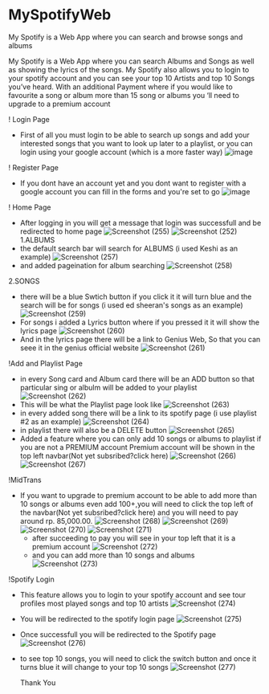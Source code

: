 # MySpotifyWeb
My Spotify is a Web App where you can search and browse songs and albums

My Spotify is a Web App where you can search Albums and Songs as well as showing the lyrics of the songs. My Spotify also allows you to login to your spotify account and you can see your top 10 Artists and top 10 Songs you’ve heard. With an additional Payment where if you would like to favourite a song or album more than 15 song or albums you ‘ll need to upgrade to a premium account

! Login Page
  - First of all you must login to be able to search up songs and add your interested songs that you want to look up later to a playlist, or you can login using your google account (which is a more faster way)
  ![image](https://github.com/Ronaldosp/MySpotifyWeb/assets/141498022/ca68ace9-67ef-41da-8f0a-1182d45649c2)
  
! Register Page
  - If you dont have an account yet and you dont want to register with a google account you can fill in the forms and you're set to go
  ![image](https://github.com/Ronaldosp/MySpotifyWeb/assets/141498022/f60f58eb-69f0-4209-838c-eccb4921ce5f)
  
! Home Page
  - After logging in you will get a message that login was successfull and be redirected to home page 
  ![Screenshot (255)](https://github.com/Ronaldosp/MySpotifyWeb/assets/141498022/6060c412-b323-47b3-8984-c6c40c7f0da4)
  ![Screenshot (252)](https://github.com/Ronaldosp/MySpotifyWeb/assets/141498022/b025d698-8801-42c1-aec1-556530872981)
1.ALBUMS
  - the default search bar will search for ALBUMS (i used Keshi as an example)
  ![Screenshot (257)](https://github.com/Ronaldosp/MySpotifyWeb/assets/141498022/d852040e-5ffa-498e-aff4-f99219496823)
  - and added pageination for album searching
  ![Screenshot (258)](https://github.com/Ronaldosp/MySpotifyWeb/assets/141498022/da4b23f5-3538-4198-949e-7bfe34a9179b)

2.SONGS
 - there will be a blue Swtich button if you click it it will turn blue and the search will be for songs (i used ed sheeran's songs as an example)
![Screenshot (259)](https://github.com/Ronaldosp/MySpotifyWeb/assets/141498022/d62e296a-b1cc-4924-821d-7ac5ebdb96f2)
 - For songs i added a Lyrics button where if you pressed it it will show the lyrics page
![Screenshot (260)](https://github.com/Ronaldosp/MySpotifyWeb/assets/141498022/13c21261-4115-4314-9054-8d1a3472584d)
 - And in the lyrics page there will be a link to Genius Web, So that you can seee it in the genius official website
![Screenshot (261)](https://github.com/Ronaldosp/MySpotifyWeb/assets/141498022/65f9f1bc-5bdc-44f3-b5ba-bb81bc0e75b8)

!Add and Playlist Page
 - in every Song card and Album card there will be an ADD button so that particular sing or albulm will be added to your playlist
   ![Screenshot (262)](https://github.com/Ronaldosp/MySpotifyWeb/assets/141498022/93a54a1b-9256-4e68-a19a-d3fb073b7b4e)
 - This will be what the Playlist page look like
  ![Screenshot (263)](https://github.com/Ronaldosp/MySpotifyWeb/assets/141498022/4a6c22a8-3a37-426e-873a-888d670e7c32)
  - in every added song there will be a link to its spotify page (i use playlist #2 as an example)
  ![Screenshot (264)](https://github.com/Ronaldosp/MySpotifyWeb/assets/141498022/df03f505-0626-4809-806f-e7958911edce)
  - in playlist there will also be a DELETE button
    ![Screenshot (265)](https://github.com/Ronaldosp/MySpotifyWeb/assets/141498022/88870bd0-2e4c-4d3a-be8a-355f67655f27)
  - Added a feature where you can only add 10 songs or albums to playlist if you are not a PREMIUM account
    Premium account will be shown in the top left navbar(Not yet subsribed?click here)
    ![Screenshot (266)](https://github.com/Ronaldosp/MySpotifyWeb/assets/141498022/9e766839-e4c5-456b-92b9-fec9fa91848d)
    ![Screenshot (267)](https://github.com/Ronaldosp/MySpotifyWeb/assets/141498022/f803f7d9-661f-46b2-aef2-76594266cda8)

!MidTrans
- If you want to upgrade to premium account to be able to add more than 10 songs or albums even add 100+,you will need to click the top left of the navbar(Not yet subsribed?click here) and you will need to pay around rp. 85,000.00.
  ![Screenshot (268)](https://github.com/Ronaldosp/MySpotifyWeb/assets/141498022/587cc962-37e5-4b9f-83cc-166b35cd8c88)
  ![Screenshot (269)](https://github.com/Ronaldosp/MySpotifyWeb/assets/141498022/16294c8f-2079-4e73-858f-e224c94b8b1a)
  ![Screenshot (270)](https://github.com/Ronaldosp/MySpotifyWeb/assets/141498022/44022a20-f6f7-4653-b887-68a315e15972)
  ![Screenshot (271)](https://github.com/Ronaldosp/MySpotifyWeb/assets/141498022/f5693dfd-7e1e-49cb-82b0-29f00f21196f)
  - after succeeding to pay you will see in your top left that it is a premium account
  ![Screenshot (272)](https://github.com/Ronaldosp/MySpotifyWeb/assets/141498022/6b895993-294c-4759-a8b2-d1d63679c624)
  - and you can add more than  10 songs and albums
  ![Screenshot (273)](https://github.com/Ronaldosp/MySpotifyWeb/assets/141498022/5453fab2-8c04-4b4a-9963-e86df1b44992)

!Spotify Login
- This feature allows you to login to your spotify account and see tour profiles most played songs and top 10 artists
  ![Screenshot (274)](https://github.com/Ronaldosp/MySpotifyWeb/assets/141498022/bdeff422-d833-4bf1-a5bd-1845d1e714f1)
- You will be redirected to the spotify login page
  ![Screenshot (275)](https://github.com/Ronaldosp/MySpotifyWeb/assets/141498022/7ce25dfc-ca20-4f19-bef4-5082a53572d3)
- Once successfull you will be redirected to the Spotify page
  ![Screenshot (276)](https://github.com/Ronaldosp/MySpotifyWeb/assets/141498022/4b3669e7-8181-478a-b50b-3c1431824e2d)
- to see top 10 songs, you will need to click the switch button and once it turns blue it will change to your top 10 songs
  ![Screenshot (277)](https://github.com/Ronaldosp/MySpotifyWeb/assets/141498022/1db37db3-ae80-4611-b67e-8dc9fc1b6348)


  Thank You










  












